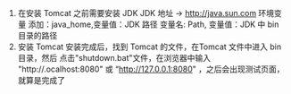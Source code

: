 1. 在安装 Tomcat 之前需要安装 JDK 
  JDK 地址 -> http://java.sun.com
  环境变量
  添加：java_home,变量值：JDK 路径
  变量名: Path, 变量值：JDK 中 bin 目录的路径
2. 安装 Tomcat 
  安装完成后，找到 Tomcat 的文件，在Tomcat 文件中进入 bin 目录，然后
  点击"shutdown.bat"文件，在浏览器中输入 "http://.ocalhost:8080" 或 “http://127.0.0.1:8080" ，之后会出现测试页面，就算是完成了

